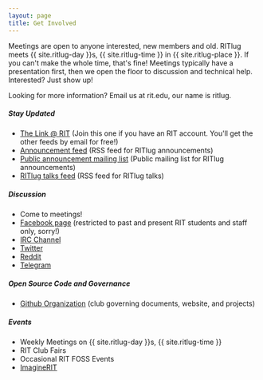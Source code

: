 ```yaml
---
layout: page
title: Get Involved
---
```


Meetings are open to anyone interested, new members and old. RITlug meets {{ site.ritlug-day }}s, {{ site.ritlug-time }} in {{ site.ritlug-place }}. If you can't make the whole time, that's fine! Meetings typically have a presentation first, then we open the floor to discussion and technical help. Interested? Just show up!

Looking for more information? Email us at rit.edu, our name is ritlug.

##### Stay Updated
* [The Link @ RIT](https://thelink.rit.edu/organization/Linux) (Join this one if you have an RIT account. You'll get the other feeds by email for free!)
* [Announcement feed](/feeds/latest.xml) (RSS feed for RITlug announcements)
* [Public announcement mailing list](https://groups.google.com/d/forum/ritlug-announce) (Public mailing list for RITlug announcements)
* [RITlug talks feed](/feeds/talks.xml) (RSS feed for RITlug talks)

##### Discussion
* Come to meetings!
* [Facebook page](https://facebook.com/groups/RITlug) (restricted to past and present RIT students and staff only, sorry!)
* [IRC Channel](ircs://irc.freenode.net/ritlug)
* [Twitter](https://twitter.com/RITlug)
* [Reddit](https://www.reddit.com/r/RITlug)
* [Telegram](https://telegram.me/joinchat/BVxlKADKpMbhHtgxKkdjSQ)

##### Open Source Code and Governance
* [Github Organization](https://github.com/RITlug) (club governing documents, website, and projects)

##### Events
* Weekly Meetings on {{ site.ritlug-day }}s, {{ site.ritlug-time }}
* RIT Club Fairs
* Occasional RIT FOSS Events
* [ImagineRIT](https://rit.edu/imagine)

